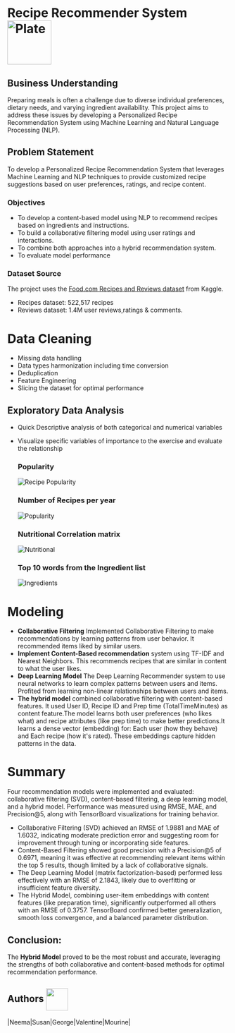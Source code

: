 # Recipe Recommender System  <img src="https://raw.githubusercontent.com/mmuirigo/Group-6-Capstone-Project/main/plate.png" alt="Plate" width="100"/> 
## Business Understanding
Preparing meals is often a challenge due to diverse individual preferences, dietary needs, and varying ingredient availability. This project aims to address these issues by developing a Personalized Recipe Recommendation System using Machine Learning and Natural Language Processing (NLP).
## Problem Statement
To develop a Personalized Recipe Recommendation System that leverages Machine Learning and NLP techniques to provide customized recipe suggestions based on user preferences, ratings, and recipe content.
### Objectives
- To develop a content-based model using NLP to recommend recipes based on ingredients and instructions.
- To build a collaborative filtering model using user ratings and interactions.
- To combine both approaches into a hybrid recommendation system.
- To evaluate model performance
### Dataset Source
  The project uses the [Food.com Recipes and Reviews dataset](https://www.kaggle.com/datasets/irkaal/foodcom-recipes-and-reviews) from Kaggle.
   -   Recipes dataset: 522,517 recipes
   -   Reviews dataset: 1.4M user reviews,ratings & comments.
# Data Cleaning 
- Missing data handling
- Data types harmonization including time conversion
- Deduplication
- Feature Engineering
- Slicing the dataset for optimal performance
## Exploratory Data Analysis
- Quick Descriptive analysis of both categorical and numerical variables
- Visualize specific variables of importance to the exercise and evaluate the relationship
  ### Popularity
     ![Recipe Popularity](https://github.com/mmuirigo/Group-6-Capstone-Project/blob/main/Popularity.png)
  ### Number of Recipes per year
    ![Popularity](https://github.com/mmuirigo/Group-6-Capstone-Project/blob/main/RecipePerYear.png)

  ### Nutritional Correlation matrix
    ![Nutritional](https://github.com/mmuirigo/Group-6-Capstone-Project/blob/main/Nutritional.png)
  
   ### Top 10 words from the Ingredient list
    ![Ingredients](https://github.com/mmuirigo/Group-6-Capstone-Project/blob/main/Top10Ingredients.png)

# Modeling
- **Collaborative Filtering** Implemented Collaborative Filtering to make recommendations by learning patterns from user behavior. It recommended items liked by similar users.
- **Implement Content-Based recommendation** system using TF-IDF and Nearest Neighbors. This recommends recipes that are similar in content to what the user likes.
- **Deep Learning Model** The Deep Learning Recommender system to use neural networks to learn complex patterns between users and items. Profited from learning non-linear relationships between users and items.
- **The hybrid model** combined collaborative filtering with content-based features. It used User ID, Recipe ID and Prep time (TotalTimeMinutes) as content feature.The model learns both user preferences (who likes what) and recipe attributes (like prep time) to make better predictions.It learns a dense vector (embedding) for: Each user (how they behave) and Each recipe (how it's rated). These embeddings capture hidden patterns in the data.

# Summary
Four recommendation models were implemented and evaluated: collaborative filtering (SVD), content-based filtering, a deep learning model, and a hybrid model. Performance was measured using RMSE, MAE, and Precision@5, along with TensorBoard visualizations for training behavior.
- Collaborative Filtering (SVD) achieved an RMSE of 1.9881 and MAE of 1.6032, indicating moderate prediction error and suggesting room for improvement through tuning or incorporating side features.
- Content-Based Filtering showed good precision with a Precision@5 of 0.6971, meaning it was effective at recommending relevant items within the top 5 results, though limited by a lack of collaborative signals.
- The Deep Learning Model (matrix factorization-based) performed less effectively with an RMSE of 2.1843, likely due to overfitting or insufficient feature diversity.
- The Hybrid Model, combining user-item embeddings with content features (like preparation time), significantly outperformed all others with an RMSE of 0.3757. TensorBoard confirmed better generalization, smooth loss convergence, and a balanced parameter distribution.

## Conclusion:
The **Hybrid Model** proved to be the most robust and accurate, leveraging the strengths of both collaborative and content-based methods for optimal recommendation performance.



## Authors <img src="https://raw.githubusercontent.com/mmuirigo/Group-6-Capstone-Project/main/Authors.PNG" width="50" style="vertical-align: middle;"/>
|Neema|Susan|George|Valentine|Mourine|
